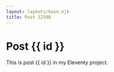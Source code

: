 ```yaml
---
layout: layouts/base.njk
title: Post 12508
---
```


# Post {{ id }}

This is post {{ id }} in my Eleventy project.

